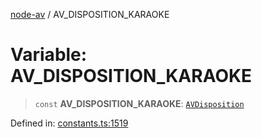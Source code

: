 [node-av](../globals.md) / AV\_DISPOSITION\_KARAOKE

# Variable: AV\_DISPOSITION\_KARAOKE

> `const` **AV\_DISPOSITION\_KARAOKE**: [`AVDisposition`](../type-aliases/AVDisposition.md)

Defined in: [constants.ts:1519](https://github.com/seydx/av/blob/f8631fc881b394300b1479f511d55cf1c370a87f/src/constants/constants.ts#L1519)
